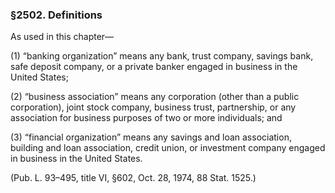 ### §2502. Definitions ###

As used in this chapter—

(1) “banking organization” means any bank, trust company, savings bank, safe deposit company, or a private banker engaged in business in the United States;

(2) “business association” means any corporation (other than a public corporation), joint stock company, business trust, partnership, or any association for business purposes of two or more individuals; and

(3) “financial organization” means any savings and loan association, building and loan association, credit union, or investment company engaged in business in the United States.

(Pub. L. 93–495, title VI, §602, Oct. 28, 1974, 88 Stat. 1525.)